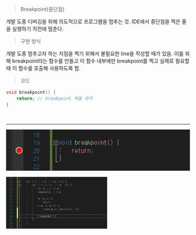> Breakpoint(중단점)

개발 도중 디버깅을 위해 의도적으로 프로그램을 멈추는 것. IDE에서 중단점을 찍은 줄을 실행하기 직전에 멈춘다.

> 구현 방식

개발 도중 멈추고자 하는 지점을 찍기 위해서 불필요한 line을 작성할 때가 있음. 이를 위해 breakpoint라는 함수를 만들고 이 함수 내부에만 breakpoint를 찍고 실제로 필요할 때 이 함수를 호출해 사용하도록 함.

> 코드
```cpp
void breakpoint() {
    return; // breakpoint 찍을 위치
}
```
<br>

* * *
<img src="img/tmp2.png"></img>

<img src="img/tmp1.png" width="55%"></img>

